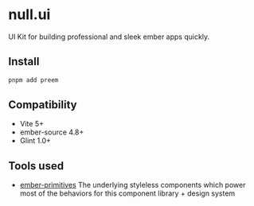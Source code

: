 # null.ui

UI Kit for building professional and sleek ember apps quickly.

## Install

```bash
pnpm add preem
```

## Compatibility

- Vite 5+
- ember-source 4.8+
- Glint 1.0+

## Tools used

- [ember-primitives](https://ember-primitives.pages.dev/)
  The underlying styleless components which power most of the behaviors for this component library + design system
